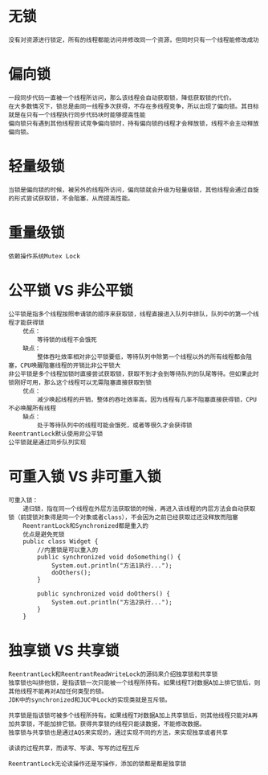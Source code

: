 # 无锁
    没有对资源进行锁定，所有的线程都能访问并修改同一个资源，但同时只有一个线程能修改成功
# 偏向锁
    一段同步代码一直被一个线程所访问，那么该线程会自动获取锁，降低获取锁的代价。
    在大多数情况下，锁总是由同一线程多次获得，不存在多线程竞争，所以出现了偏向锁。其目标就是在只有一个线程执行同步代码块时能够提高性能
    偏向锁只有遇到其他线程尝试竞争偏向锁时，持有偏向锁的线程才会释放锁，线程不会主动释放偏向锁。
# 轻量级锁
    当锁是偏向锁的时候，被另外的线程所访问，偏向锁就会升级为轻量级锁，其他线程会通过自旋的形式尝试获取锁，不会阻塞，从而提高性能。

# 重量级锁
    依赖操作系统Mutex Lock


# 公平锁 VS 非公平锁
    公平锁是指多个线程按照申请锁的顺序来获取锁，线程直接进入队列中排队，队列中的第一个线程才能获得锁
        优点：
            等待锁的线程不会饿死
        缺点：
            整体吞吐效率相对非公平锁要低，等待队列中除第一个线程以外的所有线程都会阻塞，CPU唤醒阻塞线程的开销比非公平锁大
    非公平锁是多个线程加锁时直接尝试获取锁，获取不到才会到等待队列的队尾等待。但如果此时锁刚好可用，那么这个线程可以无需阻塞直接获取到锁
        优点：
            减少唤起线程的开销，整体的吞吐效率高，因为线程有几率不阻塞直接获得锁，CPU不必唤醒所有线程
        缺点：
            处于等待队列中的线程可能会饿死，或者等很久才会获得锁
    ReentrantLock默认使用非公平锁
    公平锁就是通过同步队列实现

# 可重入锁 VS 非可重入锁
    可重入锁：
        递归锁，指在同一个线程在外层方法获取锁的时候，再进入该线程的内层方法会自动获取锁（前提锁对象得是同一个对象或者class），不会因为之前已经获取过还没释放而阻塞
        ReentrantLock和Synchronized都是重入的
        优点是避免死锁
        public class Widget {
            //内置锁是可以重入的
            public synchronized void doSomething() {
                System.out.println("方法1执行...");
                doOthers();
            }

            public synchronized void doOthers() {
                System.out.println("方法2执行...");
            }
        }

# 独享锁 VS 共享锁
    ReentrantLock和ReentrantReadWriteLock的源码来介绍独享锁和共享锁
    独享锁也叫排他锁，是指该锁一次只能被一个线程所持有。如果线程T对数据A加上排它锁后，则其他线程不能再对A加任何类型的锁。
    JDK中的synchronized和JUC中Lock的实现类就是互斥锁。

    共享锁是指该锁可被多个线程所持有。如果线程T对数据A加上共享锁后，则其他线程只能对A再加共享锁，不能加排它锁。获得共享锁的线程只能读数据，不能修改数据。
    独享锁与共享锁也是通过AQS来实现的，通过实现不同的方法，来实现独享或者共享

    读读的过程共享，而读写、写读、写写的过程互斥

    ReentrantLock无论读操作还是写操作，添加的锁都是都是独享锁
